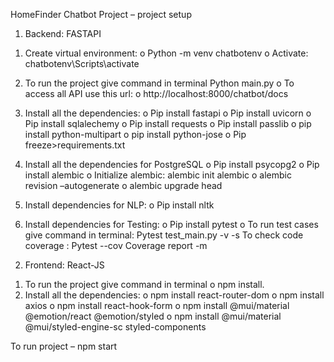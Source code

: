 HomeFinder Chatbot Project – project setup

1)	Backend: FASTAPI
1.	Create virtual environment:
  o	Python -m venv chatbotenv
  o	Activate: chatbotenv\Scripts\activate

2.	To run the project give command in terminal
Python main.py
  o	To access all API use this url:
  o	http://localhost:8000/chatbot/docs

3.	Install all the dependencies:
  o	Pip install fastapi
  o	Pip install uvicorn
  o	Pip install sqlalechemy
  o	Pip install requests
  o	Pip install passlib
  o	pip install python-multipart
  o	pip install python-jose
  o	Pip freeze>requirements.txt

4.	Install all the dependencies for PostgreSQL
  o	Pip install psycopg2
  o	Pip install alembic
  o	Initialize alembic: alembic init alembic
  o	alembic revision –autogenerate
  o	alembic upgrade head

5.	Install dependencies for NLP:
  o	Pip install nltk

6.	Install dependencies for Testing:
  o	Pip install pytest
  o	To run test cases give  command in terminal:
	  Pytest test_main.py -v -s
	  To check code coverage : Pytest --cov
	  Coverage report -m

2)	Frontend: React-JS
1.	To run the project give command in terminal 
  o	npm install.
2.	Install all the dependencies:
  o	npm install react-router-dom
  o	npm install axios
  o	npm install react-hook-form
  o	npm install @mui/material @emotion/react @emotion/styled
  o	npm install @mui/material @mui/styled-engine-sc styled-components

To run project – npm start







 
